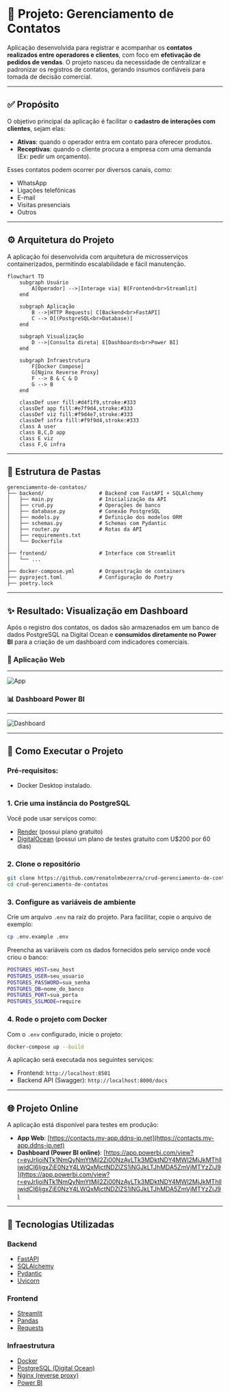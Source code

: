 # 📇 Projeto: Gerenciamento de Contatos

Aplicação desenvolvida para registrar e acompanhar os **contatos realizados entre operadores e clientes**, com foco em **efetivação de pedidos de vendas**. O projeto nasceu da necessidade de centralizar e padronizar os registros de contatos, gerando insumos confiáveis para tomada de decisão comercial.

---

## ✅ Propósito

O objetivo principal da aplicação é facilitar o **cadastro de interações com clientes**, sejam elas:

- **Ativas**: quando o operador entra em contato para oferecer produtos.
- **Receptivas**: quando o cliente procura a empresa com uma demanda (Ex: pedir um orçamento).

Esses contatos podem ocorrer por diversos canais, como:

- WhatsApp
- Ligações telefônicas
- E-mail
- Visitas presenciais
- Outros

---

## ⚙️ Arquitetura do Projeto

A aplicação foi desenvolvida com arquitetura de microsserviços containerizados, permitindo escalabilidade e fácil manutenção.

```mermaid
flowchart TD
    subgraph Usuário
        A[Operador] -->|Interage via| B[Frontend<br>Streamlit]
    end

    subgraph Aplicação
        B -->|HTTP Requests| C[Backend<br>FastAPI]
        C --> D[(PostgreSQL<br>Database)]
    end

    subgraph Visualização
        D -->|Consulta direta| E[Dashboards<br>Power BI]
    end

    subgraph Infraestrutura
        F[Docker Compose]
        G[Nginx Reverse Proxy]
        F --> B & C & D
        G --> B
    end

    classDef user fill:#d4f1f9,stroke:#333
    classDef app fill:#e7f9d4,stroke:#333
    classDef viz fill:#f9d4e7,stroke:#333
    classDef infra fill:#f9f9d4,stroke:#333
    class A user
    class B,C,D app
    class E viz
    class F,G infra
```

---

## 🧱 Estrutura de Pastas

```plaintext
gerenciamento-de-contatos/
├── backend/                  # Backend com FastAPI + SQLAlchemy
│   ├── main.py               # Inicialização da API
│   ├── crud.py               # Operações de banco
│   ├── database.py           # Conexão PostgreSQL
│   ├── models.py             # Definição dos modelos ORM
│   ├── schemas.py            # Schemas com Pydantic
│   ├── router.py             # Rotas da API
│   ├── requirements.txt
│   └── Dockerfile
│
├── frontend/                 # Interface com Streamlit
│   └── ...
│
├── docker-compose.yml        # Orquestração de containers
├── pyproject.toml            # Configuração do Poetry
├── poetry.lock
```

---

## ✨ Resultado: Visualização em Dashboard

Após o registro dos contatos, os dados são armazenados em um banco de dados PostgreSQL na Digital Ocean e **consumidos diretamente no Power BI** para a criação de um dashboard com indicadores comerciais.

### 📱 Aplicação Web
---
![App](./assets/app.png)

### 📊 Dashboard Power BI
---
![Dashboard](./assets/dashboard.png)

---

## 🚀 Como Executar o Projeto

### Pré-requisitos:
- Docker Desktop instalado.

### 1. Crie uma instância do PostgreSQL
Você pode usar serviços como:
- [Render](https://render.com/) (possui plano gratuito)
- [DigitalOcean](https://www.digitalocean.com/) (possui um plano de testes gratuito com U$200 por 60 dias)

### 2. Clone o repositório

```bash
git clone https://github.com/renatolmbezerra/crud-gerenciamento-de-contatos.git
cd crud-gerenciamento-de-contatos
```

### 3. Configure as variáveis de ambiente
Crie um arquivo `.env` na raiz do projeto. Para facilitar, copie o arquivo de exemplo:
```bash
cp .env.example .env
```
Preencha as variáveis com os dados fornecidos pelo serviço onde você criou o banco:
```bash
POSTGRES_HOST=seu_host
POSTGRES_USER=seu_usuario
POSTGRES_PASSWORD=sua_senha
POSTGRES_DB=nome_do_banco
POSTGRES_PORT=sua_porta
POSTGRES_SSLMODE=require
```
### 4. Rode o projeto com Docker
Com o `.env` configurado, inicie o projeto:

```bash
docker-compose up --build
```

A aplicação será executada nos seguintes serviços:

- Frontend: `http://localhost:8501`
- Backend API (Swagger): `http://localhost:8000/docs`

---

## 🌐 Projeto Online

A aplicação está disponível para testes em produção:

- **App Web**: [https://contacts.my-app.ddns-ip.net](https://contacts.my-app.ddns-ip.net)
- **Dashboard (Power BI online)**: [https://app.powerbi.com/view?r=eyJrIjoiNTk1NmQyNmYtMjI2Zi00NzAyLTk3MDktNDY4MWI2MjJkMThlIiwidCI6IjgxZjE0NzY4LWQxMjctNDZlZS1iNGJkLTJhMDA5ZmVjMTYzZiJ9](https://app.powerbi.com/view?r=eyJrIjoiNTk1NmQyNmYtMjI2Zi00NzAyLTk3MDktNDY4MWI2MjJkMThlIiwidCI6IjgxZjE0NzY4LWQxMjctNDZlZS1iNGJkLTJhMDA5ZmVjMTYzZiJ9)

---

## 🧰 Tecnologias Utilizadas

### Backend

- [FastAPI](https://fastapi.tiangolo.com/)
- [SQLAlchemy](https://www.sqlalchemy.org/)
- [Pydantic](https://docs.pydantic.dev/)
- [Uvicorn](https://www.uvicorn.org/)

### Frontend

- [Streamlit](https://streamlit.io/)
- [Pandas](https://pandas.pydata.org/)
- [Requests](https://requests.readthedocs.io/)

### Infraestrutura

- [Docker](https://www.docker.com/)
- [PostgreSQL (Digital Ocean)](https://www.digitalocean.com/)
- [Nginx (reverse proxy)](https://www.nginx.com/)
- [Power BI](https://powerbi.microsoft.com/)
